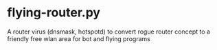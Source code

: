 # flying-router.py
A router virus (dnsmask, hotspotd) to convert rogue router concept to a friendly free wlan area for bot and flying programs
